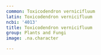 ```yaml
---
common: Toxicodendron vernicifluum
latin: Toxicodendron vernicifluum
ncbi: '4013'
title: Toxicodendron vernicifluum
group: Plants and Fungi
image: .na.character

---
```


